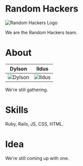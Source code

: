 Random Hackers
==============
![Random Hackers Logo](http://i.imgur.com/wt91X85.png)

We are the Random Hackers team.


About
=====

| Dylson | Ildus
|--- |---
| ![Dylson](https://pbs.twimg.com/profile_images/427202043929825280/o5ZFxcJq.png) | ![Ildus](https://pbs.twimg.com/profile_images/1318954004/a_1d9140f1.jpg) | ![Jenthebest](http://http://cl.ly/image/0H1C1h2d2602/jen.png)

We're still gathering.


Skills
======
Ruby, Rails, JS, CSS, HTML.

Idea
====

We're still coming up with one.